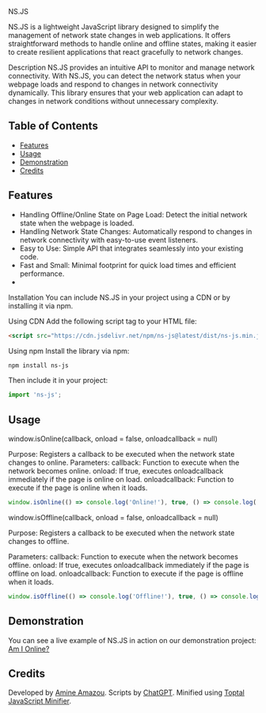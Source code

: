 NS.JS

NS.JS is a lightweight JavaScript library designed to simplify the management of network state changes in web applications. It offers straightforward methods to handle online and offline states, making it easier to create resilient applications that react gracefully to network changes.

Description
NS.JS provides an intuitive API to monitor and manage network connectivity. With NS.JS, you can detect the network status when your webpage loads and respond to changes in network connectivity dynamically. This library ensures that your web application can adapt to changes in network conditions without unnecessary complexity.

## Table of Contents

  - [Features](#features)
  - [Usage](#usage)
  - [Demonstration](#demonstration)
  - [Credits](#credits)


## Features

- Handling Offline/Online State on Page Load: Detect the initial network state when the webpage is loaded.
- Handling Network State Changes: Automatically respond to changes in network connectivity with easy-to-use event listeners.
- Easy to Use: Simple API that integrates seamlessly into your existing code.
- Fast and Small: Minimal footprint for quick load times and efficient performance.
- 
Installation
You can include NS.JS in your project using a CDN or by installing it via npm.

Using CDN
Add the following script tag to your HTML file:

```html
<script src="https://cdn.jsdelivr.net/npm/ns-js@latest/dist/ns-js.min.js"></script>
```

Using npm
Install the library via npm:

```bash
npm install ns-js
```
Then include it in your project:

```javascript
import 'ns-js';
```
## Usage

window.isOnline(callback, onload = false, onloadcallback = null)

Purpose: Registers a callback to be executed when the network state changes to online.
Parameters:
callback: Function to execute when the network becomes online.
onload: If true, executes onloadcallback immediately if the page is online on load.
onloadcallback: Function to execute if the page is online when it loads.

```javascript
window.isOnline(() => console.log('Online!'), true, () => console.log('Loaded and online!'));
```

window.isOffline(callback, onload = false, onloadcallback = null)

Purpose: Registers a callback to be executed when the network state changes to offline.

Parameters:
callback: Function to execute when the network becomes offline.
onload: If true, executes onloadcallback immediately if the page is offline on load.
onloadcallback: Function to execute if the page is offline when it loads.


```javascript
window.isOffline(() => console.log('Offline!'), true, () => console.log('Loaded and offline!'));
```

## Demonstration
You can see a live example of NS.JS in action on our demonstration project: <a href="https://am-i-online.vercel.app/" target="_blank"> Am I Online? </a>

## Credits
Developed by [Amine Amazou](https://github.com/amine-amazou).
Scripts by [ChatGPT](chatgpt.com).
Minified using [Toptal JavaScript Minifier](https://www.toptal.com/developers/javascript-minifier).
